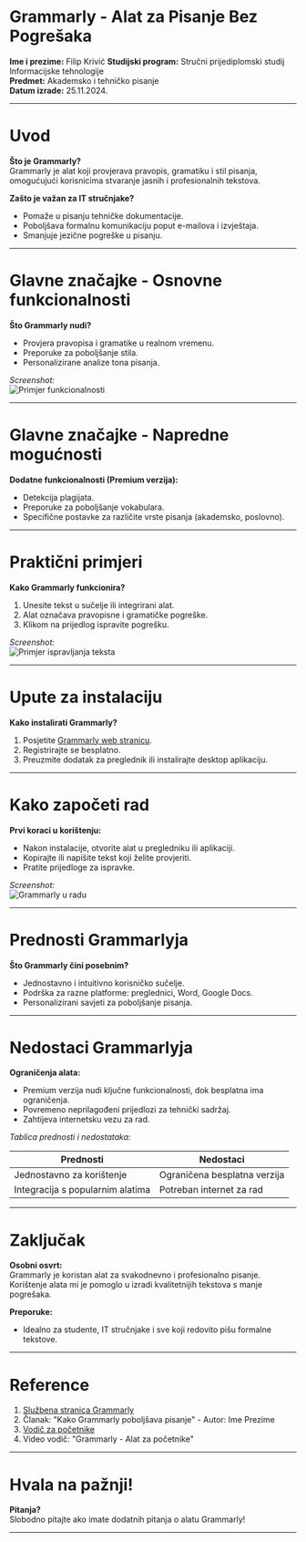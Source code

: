 # Grammarly - Alat za Pisanje Bez Pogrešaka

**Ime i prezime:** Filip Krivić
**Studijski program:** Stručni prijediplomski studij Informacijske tehnologije  
**Predmet:** Akademsko i tehničko pisanje  
**Datum izrade:** 25.11.2024.

---

# Uvod

**Što je Grammarly?**  
Grammarly je alat koji provjerava pravopis, gramatiku i stil pisanja, omogućujući korisnicima stvaranje jasnih i profesionalnih tekstova.

**Zašto je važan za IT stručnjake?**  
- Pomaže u pisanju tehničke dokumentacije.  
- Poboljšava formalnu komunikaciju poput e-mailova i izvještaja.  
- Smanjuje jezične pogreške u pisanju.

---

# Glavne značajke - Osnovne funkcionalnosti

**Što Grammarly nudi?**  
- Provjera pravopisa i gramatike u realnom vremenu.  
- Preporuke za poboljšanje stila.  
- Personalizirane analize tona pisanja.  

*Screenshot:*  
![Primjer funkcionalnosti](path/to/screenshot1.png)

---

# Glavne značajke - Napredne mogućnosti

**Dodatne funkcionalnosti (Premium verzija):**  
- Detekcija plagijata.  
- Preporuke za poboljšanje vokabulara.  
- Specifične postavke za različite vrste pisanja (akademsko, poslovno).

---

# Praktični primjeri

**Kako Grammarly funkcionira?**  
1. Unesite tekst u sučelje ili integrirani alat.  
2. Alat označava pravopisne i gramatičke pogreške.  
3. Klikom na prijedlog ispravite pogrešku.  

*Screenshot:*  
![Primjer ispravljanja teksta](path/to/screenshot2.png)

---

# Upute za instalaciju

**Kako instalirati Grammarly?**  
1. Posjetite [Grammarly web stranicu](https://www.grammarly.com).  
2. Registrirajte se besplatno.  
3. Preuzmite dodatak za preglednik ili instalirajte desktop aplikaciju.

---

# Kako započeti rad

**Prvi koraci u korištenju:**  
- Nakon instalacije, otvorite alat u pregledniku ili aplikaciji.  
- Kopirajte ili napišite tekst koji želite provjeriti.  
- Pratite prijedloge za ispravke.

*Screenshot:*  
![Grammarly u radu](path/to/screenshot3.png)

---

# Prednosti Grammarlyja

**Što Grammarly čini posebnim?**  
- Jednostavno i intuitivno korisničko sučelje.  
- Podrška za razne platforme: preglednici, Word, Google Docs.  
- Personalizirani savjeti za poboljšanje pisanja.

---

# Nedostaci Grammarlyja

**Ograničenja alata:**  
- Premium verzija nudi ključne funkcionalnosti, dok besplatna ima ograničenja.  
- Povremeno neprilagođeni prijedlozi za tehnički sadržaj.  
- Zahtijeva internetsku vezu za rad.  

*Tablica prednosti i nedostataka:*

| **Prednosti**              | **Nedostaci**                     |
|-----------------------------|------------------------------------|
| Jednostavno za korištenje  | Ograničena besplatna verzija       |
| Integracija s popularnim alatima | Potreban internet za rad        |

---

# Zaključak

**Osobni osvrt:**  
Grammarly je koristan alat za svakodnevno i profesionalno pisanje. Korištenje alata mi je pomoglo u izradi kvalitetnijih tekstova s manje pogrešaka.

**Preporuke:**  
- Idealno za studente, IT stručnjake i sve koji redovito pišu formalne tekstove.

---

# Reference

1. [Službena stranica Grammarly](https://www.grammarly.com)  
2. Članak: "Kako Grammarly poboljšava pisanje" - Autor: Ime Prezime  
3. [Vodič za početnike](https://example.com/guide)  
4. Video vodič: "Grammarly - Alat za početnike"  

---

# Hvala na pažnji!

**Pitanja?**  
Slobodno pitajte ako imate dodatnih pitanja o alatu Grammarly!

---
